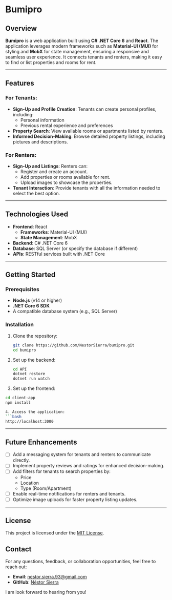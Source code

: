 # Bumipro

## Overview

**Bumipro** is a web application built using **C# .NET Core 6** and **React**. The application leverages modern frameworks such as **Material-UI (MUI)** for styling and **MobX** for state management, ensuring a responsive and seamless user experience. It connects tenants and renters, making it easy to find or list properties and rooms for rent.

---

## Features

### For Tenants:
- **Sign-Up and Profile Creation**: Tenants can create personal profiles, including:
  - Personal information
  - Previous rental experience and preferences
- **Property Search**: View available rooms or apartments listed by renters.
- **Informed Decision-Making**: Browse detailed property listings, including pictures and descriptions.

### For Renters:
- **Sign-Up and Listings**: Renters can:
  - Register and create an account.
  - Add properties or rooms available for rent.
  - Upload images to showcase the properties.
- **Tenant Interaction**: Provide tenants with all the information needed to select the best option.

---

## Technologies Used
- **Frontend**: React
  - **Frameworks**: Material-UI (MUI)
  - **State Management**: MobX
- **Backend**: C# .NET Core 6
- **Database**: SQL Server (or specify the database if different)
- **APIs**: RESTful services built with .NET Core

---

## Getting Started

### Prerequisites
- **Node.js** (v14 or higher)
- **.NET Core 6 SDK**
- A compatible database system (e.g., SQL Server)

### Installation
1. Clone the repository:
   ```bash
   git clone https://github.com/NestorSierra/bumipro.git
   cd bumipro

2. Set up the backend:
   ```bash
   cd API
   dotnet restore
   dotnet run watch

3. Set up the frontend:
  ```bash
  cd client-app
  npm install  

4. Access the application:
  ```bash
  http://localhost:3000
  ```

---

## Future Enhancements

- [ ] Add a messaging system for tenants and renters to communicate directly.
- [ ] Implement property reviews and ratings for enhanced decision-making.
- [ ] Add filters for tenants to search properties by:
  - Price
  - Location
  - Type (Room/Apartment)
- [ ] Enable real-time notifications for renters and tenants.
- [ ] Optimize image uploads for faster property listing updates.

---

## License

This project is licensed under the [MIT License](LICENSE).

## Contact

For any questions, feedback, or collaboration opportunities, feel free to reach out:

- **Email**: [nestor.sierra.93@gmail.com](mailto:nestor.sierra.93@gmail.com)
- **GitHub**: [Néstor Sierra](https://github.com/NestorSierra?tab=repositories)

I am look forward to hearing from you!



